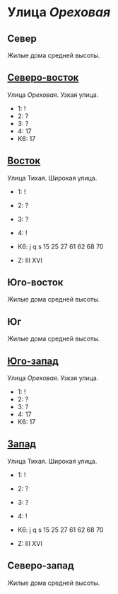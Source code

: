 # Улица *Ореховая*

## Север

Жилые дома средней высоты.

## [Северо-восток](./10540080.md)

Улица *Ореховая*.
Узкая улица.

* 1:    !
* 2:    ?
* 3:    ?
* 4:    17
* K6:   17

## [Восток](./10557092.md)

Улица Тихая.
Широкая улица.

* 1:    !
* 2:    ?
* 3:    ?
* 4:    !
* K6:   j   q   s
        15  25  27  61  62  68  70

* Z:    III XVI

## Юго-восток

Жилые дома средней высоты.

## Юг

Жилые дома средней высоты.

## [Юго-запад](./520085.md)

Улица *Ореховая*.
Узкая улица.

* 1:    !
* 2:    ?
* 3:    ?
* 4:    17
* K6:   17

## [Запад](./10515092.md)

Улица Тихая.
Широкая улица.

* 1:    !
* 2:    ?
* 3:    ?
* 4:    !
* K6:   j   q   s
        15  25  27  61  62  68  70

* Z:    III XVI

## Северо-запад

Жилые дома средней высоты.
